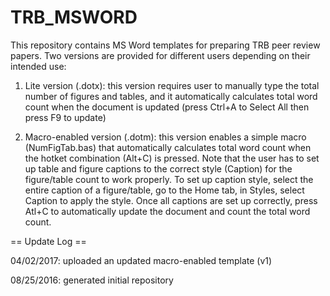 # TRB_MSWORD
This repository contains MS Word templates for preparing TRB peer review papers.  Two versions are provided for different users depending on their intended use:

1. Lite version (.dotx): this version requires user to manually type the total number of figures and tables, and it automatically calculates total word count when the document is updated (press Ctrl+A to Select All then press F9 to update)

2. Macro-enabled version (.dotm): this version enables a simple macro (NumFigTab.bas) that automatically calculates total word count when the hotket combination (Alt+C) is pressed.  Note that the user has to set up table and figure captions to the correct style (Caption) for the figure/table count to work properly.  To set up caption style, select the entire caption of a figure/table, go to the Home tab, in Styles, select Caption to apply the style.  Once all captions are set up correctly, press Atl+C to automatically update the document and count the total word count.



== Update Log ==

04/02/2017: uploaded an updated macro-enabled template (v1)

08/25/2016: generated initial repository
